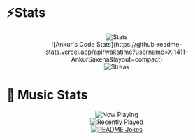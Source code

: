 # ⚡Stats
<p align=center>
<img src="https://github-readme-stats.vercel.app/api?username=XI1411-AnkurSaxena&count_private=true&theme=dark" alt="Stats">
<br>
![Ankur's Code Stats](https://github-readme-stats.vercel.app/api/wakatime?username=XI1411-AnkurSaxena&layout=compact)
<br>
<img src="https://github-readme-streak-stats.herokuapp.com/?user=XI1411-AnkurSaxena&theme=default&theme=dark" alt="Streak">
<br>
</p>

# 🎵 Music Stats
<p align=center>
<img src="https://spotify-github-profile.vercel.app/api/view?uid=ankurrrsaxenaaa&cover_image=true&theme=default" alt="Now Playing"> 
<br>
<img src="https://spotify-recently-played-readme.vercel.app/api?user=ankurrrsaxenaaa&width=1000&unique=true" alt="Recently Played"> 
<br>
<a href="https://readme-jokes.vercel.app"><img align="center" src="https://readme-jokes.vercel.app/api" alt="README Jokes"></a>
</p>
<!--
**XI1411-AnkurSaxena/XI1411-AnkurSaxena** is a ✨ _special_ ✨ repository because its `README.md` (this file) appears on your GitHub profile.

Here are some ideas to get you started:

- 🔭 I’m currently working on ...
- 🌱 I’m currently learning ...
- 👯 I’m looking to collaborate on ...
- 🤔 I’m looking for help with ...
- 💬 Ask me about ...
- 📫 How to reach me: ...
- 😄 Pronouns: ...
-  Fun fact: ...
-->
